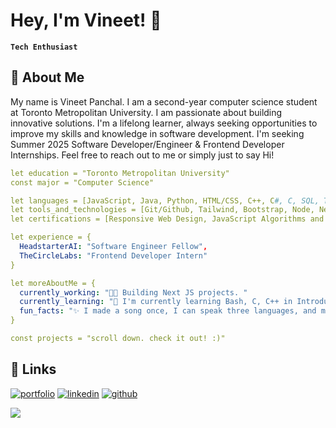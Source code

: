 # Hey, I'm Vineet! 👋
**`Tech Enthusiast`**
<!--
**vineet-panchal/vineet-panchal** is a ✨ _special_ ✨ repository because its `README.md` (this file) appears on your GitHub profile.

Here are some ideas to get you started:

- 🔭 I’m currently working on ...
- 🌱 I’m currently learning ...
- 👯 I’m looking to collaborate on ...
- 🤔 I’m looking for help with ...
- 💬 Ask me about ...
- 📫 How to reach me: ...
- 😄 Pronouns: ...
- ⚡ Fun fact: ...
-->

## 🚀 About Me

My name is Vineet Panchal. I am a second-year computer science student at Toronto Metropolitan University. I am passionate about building innovative solutions. I'm a lifelong learner, always seeking opportunities to improve my skills and knowledge in software development. I'm seeking Summer 2025 Software Developer/Engineer & Frontend Developer Internships. Feel free to reach out to me or simply just to say Hi!

```yaml
let education = "Toronto Metropolitan University"
const major = "Computer Science"

let languages = [JavaScript, Java, Python, HTML/CSS, C++, C#, C, SQL, TypeScript, R, Lisp]
let tools_and_technologies = [Git/Github, Tailwind, Bootstrap, Node, Next, React, MySQL, Pygame, Supabase, OpenAI, Material UI]
let certifications = [Responsive Web Design, JavaScript Algorithms and Data Structures, and Foundational C# With Microsoft]

let experience = {
  HeadstarterAI: "Software Engineer Fellow",
  TheCircleLabs: "Frontend Developer Intern"
}

let moreAboutMe = {
  currently_working: "👩‍💻 Building Next JS projects. "
  currently_learning: "🧠 I'm currently learning Bash, C, C++ in Introduction To Unix, C, and C++ class and learning Common Lisp, algorithms, and data structures in my Data Structures class. "
  fun_facts: "✨ I made a song once, I can speak three languages, and my parents almost named me "Bridge". "
}

const projects = "scroll down. check it out! :)"


```

## 🔗 Links
[![portfolio](https://img.shields.io/badge/my_portfolio-000?style=for-the-badge&logo=ko-fi&logoColor=white)](https://vineet-panchal.github.io/markII-website/index.html)
[![linkedin](https://img.shields.io/badge/linkedin-0A66C2?style=for-the-badge&logo=linkedin&logoColor=white)](https://www.linkedin.com/in/vineet-panchal-010337253/)
[![github](https://img.shields.io/badge/GitHub-100000?style=for-the-badge&logo=github&logoColor=white)](https://github.com/vineet-panchal)

![](https://komarev.com/ghpvc/?username=vineet-panchal&color=blue)


